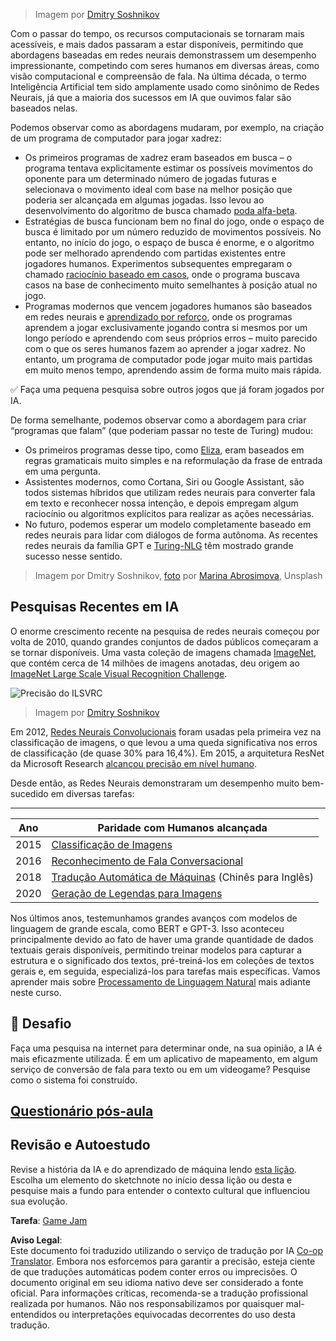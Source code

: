 <!--
CO_OP_TRANSLATOR_METADATA:
{
  "original_hash": "5d1cbc67a9690adb5b33adf297794087",
  "translation_date": "2025-08-26T09:00:29+00:00",
  "source_file": "lessons/1-Intro/README.md",
  "language_code": "br"
}
-->
> Imagem por [Dmitry Soshnikov](http://soshnikov.com)

Com o passar do tempo, os recursos computacionais se tornaram mais acessíveis, e mais dados passaram a estar disponíveis, permitindo que abordagens baseadas em redes neurais demonstrassem um desempenho impressionante, competindo com seres humanos em diversas áreas, como visão computacional e compreensão de fala. Na última década, o termo Inteligência Artificial tem sido amplamente usado como sinônimo de Redes Neurais, já que a maioria dos sucessos em IA que ouvimos falar são baseados nelas.

Podemos observar como as abordagens mudaram, por exemplo, na criação de um programa de computador para jogar xadrez:

* Os primeiros programas de xadrez eram baseados em busca – o programa tentava explicitamente estimar os possíveis movimentos do oponente para um determinado número de jogadas futuras e selecionava o movimento ideal com base na melhor posição que poderia ser alcançada em algumas jogadas. Isso levou ao desenvolvimento do algoritmo de busca chamado [poda alfa-beta](https://en.wikipedia.org/wiki/Alpha%E2%80%93beta_pruning).
* Estratégias de busca funcionam bem no final do jogo, onde o espaço de busca é limitado por um número reduzido de movimentos possíveis. No entanto, no início do jogo, o espaço de busca é enorme, e o algoritmo pode ser melhorado aprendendo com partidas existentes entre jogadores humanos. Experimentos subsequentes empregaram o chamado [raciocínio baseado em casos](https://en.wikipedia.org/wiki/Case-based_reasoning), onde o programa buscava casos na base de conhecimento muito semelhantes à posição atual no jogo.
* Programas modernos que vencem jogadores humanos são baseados em redes neurais e [aprendizado por reforço](https://en.wikipedia.org/wiki/Reinforcement_learning), onde os programas aprendem a jogar exclusivamente jogando contra si mesmos por um longo período e aprendendo com seus próprios erros – muito parecido com o que os seres humanos fazem ao aprender a jogar xadrez. No entanto, um programa de computador pode jogar muito mais partidas em muito menos tempo, aprendendo assim de forma muito mais rápida.

✅ Faça uma pequena pesquisa sobre outros jogos que já foram jogados por IA.

De forma semelhante, podemos observar como a abordagem para criar “programas que falam” (que poderiam passar no teste de Turing) mudou:

* Os primeiros programas desse tipo, como [Eliza](https://en.wikipedia.org/wiki/ELIZA), eram baseados em regras gramaticais muito simples e na reformulação da frase de entrada em uma pergunta.
* Assistentes modernos, como Cortana, Siri ou Google Assistant, são todos sistemas híbridos que utilizam redes neurais para converter fala em texto e reconhecer nossa intenção, e depois empregam algum raciocínio ou algoritmos explícitos para realizar as ações necessárias.
* No futuro, podemos esperar um modelo completamente baseado em redes neurais para lidar com diálogos de forma autônoma. As recentes redes neurais da família GPT e [Turing-NLG](https://turing.microsoft.com/) têm mostrado grande sucesso nesse sentido.

> Imagem por Dmitry Soshnikov, [foto](https://unsplash.com/photos/r8LmVbUKgns) por [Marina Abrosimova](https://unsplash.com/@abrosimova_marina_foto), Unsplash

## Pesquisas Recentes em IA

O enorme crescimento recente na pesquisa de redes neurais começou por volta de 2010, quando grandes conjuntos de dados públicos começaram a se tornar disponíveis. Uma vasta coleção de imagens chamada [ImageNet](https://en.wikipedia.org/wiki/ImageNet), que contém cerca de 14 milhões de imagens anotadas, deu origem ao [ImageNet Large Scale Visual Recognition Challenge](https://image-net.org/challenges/LSVRC/).

![Precisão do ILSVRC](../../../../lessons/1-Intro/images/ilsvrc.gif)

> Imagem por [Dmitry Soshnikov](http://soshnikov.com)

Em 2012, [Redes Neurais Convolucionais](../4-ComputerVision/07-ConvNets/README.md) foram usadas pela primeira vez na classificação de imagens, o que levou a uma queda significativa nos erros de classificação (de quase 30% para 16,4%). Em 2015, a arquitetura ResNet da Microsoft Research [alcançou precisão em nível humano](https://doi.org/10.1109/ICCV.2015.123).

Desde então, as Redes Neurais demonstraram um desempenho muito bem-sucedido em diversas tarefas:

---

Ano | Paridade com Humanos alcançada
-----|--------
2015 | [Classificação de Imagens](https://doi.org/10.1109/ICCV.2015.123)
2016 | [Reconhecimento de Fala Conversacional](https://arxiv.org/abs/1610.05256)
2018 | [Tradução Automática de Máquinas](https://arxiv.org/abs/1803.05567) (Chinês para Inglês)
2020 | [Geração de Legendas para Imagens](https://arxiv.org/abs/2009.13682)

Nos últimos anos, testemunhamos grandes avanços com modelos de linguagem de grande escala, como BERT e GPT-3. Isso aconteceu principalmente devido ao fato de haver uma grande quantidade de dados textuais gerais disponíveis, permitindo treinar modelos para capturar a estrutura e o significado dos textos, pré-treiná-los em coleções de textos gerais e, em seguida, especializá-los para tarefas mais específicas. Vamos aprender mais sobre [Processamento de Linguagem Natural](../5-NLP/README.md) mais adiante neste curso.

## 🚀 Desafio

Faça uma pesquisa na internet para determinar onde, na sua opinião, a IA é mais eficazmente utilizada. É em um aplicativo de mapeamento, em algum serviço de conversão de fala para texto ou em um videogame? Pesquise como o sistema foi construído.

## [Questionário pós-aula](https://ff-quizzes.netlify.app/en/ai/quiz/2)

## Revisão e Autoestudo

Revise a história da IA e do aprendizado de máquina lendo [esta lição](https://github.com/microsoft/ML-For-Beginners/tree/main/1-Introduction/2-history-of-ML). Escolha um elemento do sketchnote no início dessa lição ou desta e pesquise mais a fundo para entender o contexto cultural que influenciou sua evolução.

**Tarefa**: [Game Jam](assignment.md)

**Aviso Legal**:  
Este documento foi traduzido utilizando o serviço de tradução por IA [Co-op Translator](https://github.com/Azure/co-op-translator). Embora nos esforcemos para garantir a precisão, esteja ciente de que traduções automáticas podem conter erros ou imprecisões. O documento original em seu idioma nativo deve ser considerado a fonte oficial. Para informações críticas, recomenda-se a tradução profissional realizada por humanos. Não nos responsabilizamos por quaisquer mal-entendidos ou interpretações equivocadas decorrentes do uso desta tradução.